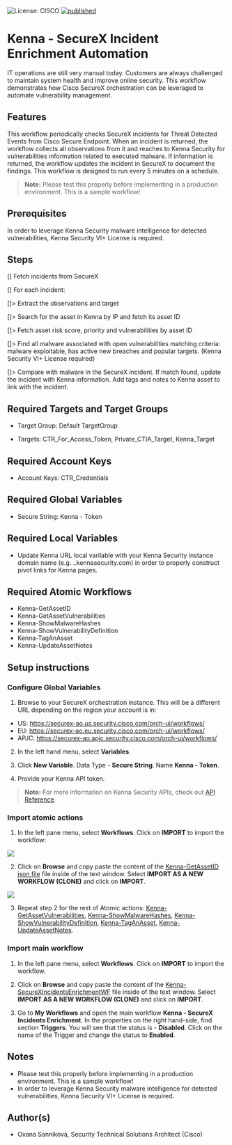 ![License: CISCO](https://img.shields.io/badge/License-CISCO-blue.svg)
[![published](https://static.production.devnetcloud.com/codeexchange/assets/images/devnet-published.svg)](https://developer.cisco.com/codeexchange/github/repo/<REPO-HERE>)

# Kenna - SecureX Incident Enrichment Automation

IT operations are still very manual today. Customers are always challenged to maintain system health and improve online security. This workflow demonstrates how Cisco SecureX orchestration can be leveraged to automate vulnerability management.

## Features

This workflow periodically checks SecureX incidents for Threat Detected Events from Cisco Secure Endpoint. When an incident is returned, the workflow collects all observations from it and reaches to Kenna Security for vulnerabilities information related to executed malware. If information is returned, the workflow updates the incident in SecureX to document the findings. This workflow is designed to run every 5 minutes on a schedule.

> **Note:** Please test this properly before implementing in a production environment. This is a sample workflow!

## Prerequisites

In order to leverage Kenna Security malware intelligence for detected vulnerabilities, Kenna Security VI+ License is required.

## Steps

[] Fetch incidents from SecureX

[] For each incident:

[]> Extract the observations and target

[]> Search for the asset in Kenna by IP and fetch its asset ID

[]> Fetch asset risk score, priority and vulnerabilities by asset ID

[]> Find all malware associated with open vulnerabilities matching criteria: malware exploitable, has active new breaches and popular targets. (Kenna Security VI+ License required)

[]> Compare with malware in the SecureX incident. If match found, update the incident with Kenna information. Add tags and notes to Kenna asset to link with the incident.

## Required Targets and Target Groups

* Target Group: Default TargetGroup

* Targets: CTR_For_Access_Token, Private_CTIA_Target, Kenna_Target

## Required Account Keys

* Account Keys: CTR_Credentials

## Required Global Variables

* Secure String: Kenna - Token

## Required Local Variables
* Update Kenna URL local varilable with your Kenna Security instance domain name (e.g. <customername>.<region>.kennasecurity.com) in order to properly construct pivot links for Kenna pages.

## Required Atomic Workflows

* Kenna-GetAssetID
* Kenna-GetAssetVulnerabilities
* Kenna-ShowMalwareHashes
* Kenna-ShowVulnerabilityDefinition
* Kenna-TagAnAsset
* Kenna-UpdateAssetNotes

## Setup instructions

### Configure Global Variables

1. Browse to your SecureX orchestration instance. This will be a different URL depending on the region your account is in: 

* US: https://securex-ao.us.security.cisco.com/orch-ui/workflows/
* EU: https://securex-ao.eu.security.cisco.com/orch-ui/workflows/
* APJC: https://securex-ao.apjc.security.cisco.com/orch-ui/workflows/

2. In the left hand menu, select **Variables**.

3. Click **New Variable**. Data Type - **Secure String**. Name **Kenna - Token**.

4. Provide your Kenna API token.

>**Note:** For more information on Kenna Security APIs, check out [API Reference](https://apidocs.kennasecurity.com/reference).


### Import atomic actions

1. In the left pane menu, select **Workflows**. Click on **IMPORT** to import the workflow:

![](assets/import-workflow.png)

2. Click on **Browse** and copy paste the content of the [Kenna-GetAssetID json file](https://raw.githubusercontent.com/oxsannikova/kenna-secx-incident-enrich/main/Kenna-GetAssetID__definition_workflow_01PS8IPKGRMLM4SBCSvH0gnwesjU3qZn8tK/definition_workflow_01PS8IPKGRMLM4SBCSvH0gnwesjU3qZn8tK.json) file inside of the text window. Select **IMPORT AS A NEW WORKFLOW (CLONE)** and click on **IMPORT**.

![](assets/copy-paste.png)

3. Repeat step 2 for the rest of Atomic actions: [Kenna-GetAssetVulnerabilities](https://raw.githubusercontent.com/oxsannikova/kenna-secx-incident-enrich/main/Kenna-GetAssetVulnerabilities__definition_workflow_01PS92J4863DX7ifHF01heFerwmqnoTJ2YI/definition_workflow_01PS92J4863DX7ifHF01heFerwmqnoTJ2YI.json), [Kenna-ShowMalwareHashes](https://raw.githubusercontent.com/oxsannikova/kenna-secx-incident-enrich/main/Kenna-ShowMalwareHashes__definition_workflow_01PSAG3UACQ1N38Q4Bns45cYWo4hpBsqNGv/definition_workflow_01PSAG3UACQ1N38Q4Bns45cYWo4hpBsqNGv.json), [Kenna-ShowVulnerabilityDefinition](https://raw.githubusercontent.com/oxsannikova/kenna-secx-incident-enrich/main/Kenna-ShowVilnerabilityDefinition__definition_workflow_01PT1JRLJ5QHH3Fb3lctaK2Uqk40TuL4ldW/definition_workflow_01PT1JRLJ5QHH3Fb3lctaK2Uqk40TuL4ldW.json), [Kenna-TagAnAsset](https://raw.githubusercontent.com/oxsannikova/kenna-secx-incident-enrich/main/Kenna-TagAnAsset__definition_workflow_01PT35JR1M1EX3nOhjfiu2AXQ7u1scMmHmf/definition_workflow_01PT35JR1M1EX3nOhjfiu2AXQ7u1scMmHmf.json), [Kenna-UpdateAssetNotes](https://raw.githubusercontent.com/oxsannikova/kenna-secx-incident-enrich/main/Kenna-UpdateAssetNotes__definition_workflow_01PT3O5HVQHTM4rskgSAYVYEl6EZbT7vZit/definition_workflow_01PT3O5HVQHTM4rskgSAYVYEl6EZbT7vZit.json).

### Import main workflow

1. In the left pane menu, select **Workflows**. Click on **IMPORT** to import the workflow.

2. Click on **Browse** and copy paste the content of the [Kenna-SecureXIncidentsEnrichmentWF](https://raw.githubusercontent.com/oxsannikova/kenna-secx-incident-enrich/main/Kenna-SecureXIncidentsEnrichmentWF__definition_workflow_01PS6ZOQJ757L4tTyTL407ymLunCPJgdOLW/definition_workflow_01PS6ZOQJ757L4tTyTL407ymLunCPJgdOLW.json) file inside of the text window.  Select **IMPORT AS A NEW WORKFLOW (CLONE)** and click on **IMPORT**.

3. Go to **My Workflows** and open the main workflow **Kenna - SecureX Incidents Enrichment**. In the properties on the right hand-side, find section **Triggers**. You will see that the status is - **Disabled**. Click on the name of the Trigger and change the status to **Enabled**.

## Notes

* Please test this properly before implementing in a production environment. This is a sample workflow!
* In order to leverage Kenna Security malware intelligence for detected vulnerabilities, Kenna Security VI+ License is required.

## Author(s)

* Oxana Sannikova, Security Technical Solutions Architect (Cisco)
